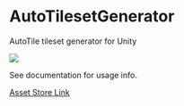 # AutoTilesetGenerator
AutoTile tileset generator for Unity

![](https://i.imgur.com/wOdKMVA.png)

See documentation for usage info. 

[Asset Store Link](https://www.assetstore.unity3d.com/en/?stay#!/content/148891)
